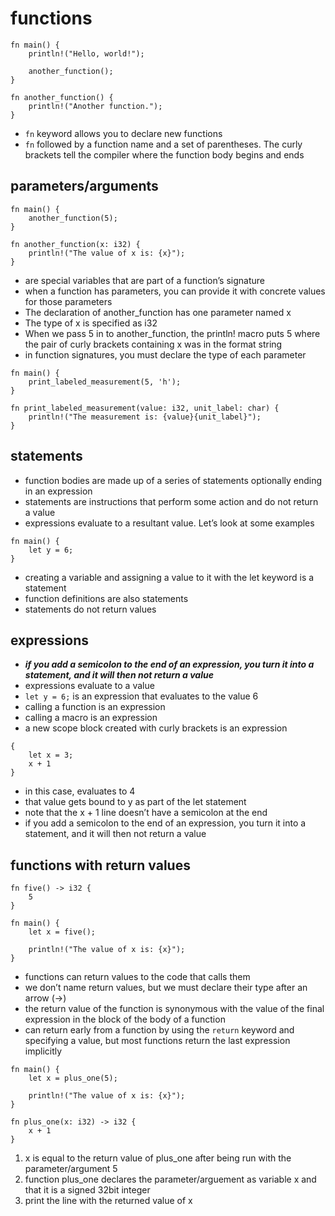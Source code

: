 # functions
```
fn main() {
    println!("Hello, world!");

    another_function();
}

fn another_function() {
    println!("Another function.");
}
```
 - ```fn``` keyword allows you to declare new functions
 - ```fn``` followed by a function name and a set of parentheses. The curly brackets tell the compiler where the function body begins and ends

## parameters/arguments
```
fn main() {
    another_function(5);
}

fn another_function(x: i32) {
    println!("The value of x is: {x}");
}
```
 - are special variables that are part of a function’s signature 
 - when a function has parameters, you can provide it with concrete values for those parameters
 - The declaration of another_function has one parameter named x
 - The type of x is specified as i32
 - When we pass 5 in to another_function, the println! macro puts 5 where the pair of curly brackets containing x was in the format string
 - in function signatures, you must declare the type of each parameter

```
fn main() {
    print_labeled_measurement(5, 'h');
}

fn print_labeled_measurement(value: i32, unit_label: char) {
    println!("The measurement is: {value}{unit_label}");
}
```

## statements 
 - function bodies are made up of a series of statements optionally ending in an expression
 - statements are instructions that perform some action and do not return a value
 - expressions evaluate to a resultant value. Let’s look at some examples
```
fn main() {
    let y = 6;
}
```
 - creating a variable and assigning a value to it with the let keyword is a statement
 - function definitions are also statements
 - statements do not return values

## expressions
 - ***if you add a semicolon to the end of an expression, you turn it into a statement, and it will then not return a value***
 - expressions evaluate to a value 
 - ```let y = 6;``` is an expression that evaluates to the value 6 
 - calling a function is an expression
 - calling a macro is an expression
 - a new scope block created with curly brackets is an expression

```
{
    let x = 3;
    x + 1
}
```
 - in this case, evaluates to 4
 - that value gets bound to y as part of the let statement
 - note that the x + 1 line doesn’t have a semicolon at the end
 - if you add a semicolon to the end of an expression, you turn it into a statement, and it will then not return a value

## functions with return values
```
fn five() -> i32 {
    5
}

fn main() {
    let x = five();

    println!("The value of x is: {x}");
}
```
 - functions can return values to the code that calls them
 - we don’t name return values, but we must declare their type after an arrow (->)
 - the return value of the function is synonymous with the value of the final expression in the block of the body of a function
 - can return early from a function by using the ```return``` keyword and specifying a value, but most functions return the last expression implicitly



```
fn main() {
    let x = plus_one(5);

    println!("The value of x is: {x}");
}

fn plus_one(x: i32) -> i32 {
    x + 1
}
```
 1. x is equal to the return value of plus_one after being run with the parameter/argument 5
 2. function plus_one declares the parameter/arguement as variable x and that it is a signed 32bit integer
 3. print the line with the returned value of x
